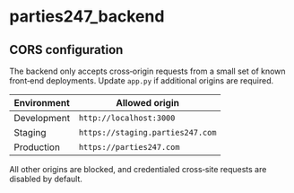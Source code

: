 # parties247_backend

## CORS configuration

The backend only accepts cross‑origin requests from a small set of known
front‑end deployments. Update `app.py` if additional origins are required.

| Environment | Allowed origin               |
|-------------|------------------------------|
| Development | `http://localhost:3000`      |
| Staging     | `https://staging.parties247.com` |
| Production  | `https://parties247.com`     |

All other origins are blocked, and credentialed cross‑site requests are
disabled by default.
